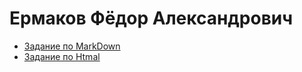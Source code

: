 # Ермаков Фёдор Александрович
+ [Задание по MarkDown](ABOUT_md.md)
+ [Задание по Htmal](ABOUT_html.html)

